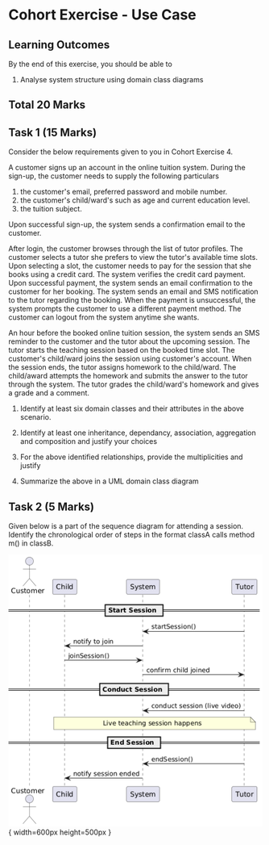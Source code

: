# Cohort Exercise - Use Case


## Learning Outcomes

By the end of this exercise, you should be able to

1. Analyse system structure using domain class diagrams 

## Total 20 Marks

## Task 1 (15 Marks)

Consider the below requirements given to you in Cohort Exercise 4. 

A customer signs up an account in the online tuition system. During the sign-up, the customer needs
to supply the following particulars 

1. the customer's email, preferred password and mobile number.
1. the customer's child/ward's such as age and current education level.
1. the tuition subject. 

Upon successful sign-up, the system sends a confirmation email to the customer.

After login, the customer browses through the list of tutor profiles. The customer selects a tutor
she prefers to view the tutor's available time slots. Upon selecting a slot, the customer needs to pay 
for the session that she books using a credit card. The system verifies the credit card payment. 
Upon successful payment, the system sends an email confirmation to the customer for her booking. 
The system sends an email and SMS notification to the tutor regarding the booking. 
When the payment is unsuccessful, the system prompts the customer to use a different payment method. 
The customer can logout from the system anytime she wants.   

An hour before the booked online tuition session, the system sends an SMS reminder to the customer and the tutor about the upcoming session. The tutor starts the teaching session based on the booked time slot. The customer's child/ward joins the session using customer's account. When the session ends, the tutor assigns homework to the child/ward. The child/award attempts the homework and submits the answer to the tutor through the system. The tutor grades the child/ward's homework and gives a grade and a comment. 

1. Identify at least six domain classes and their attributes in the above scenario.

1. Identify at least one inheritance, dependancy, association, aggregation and composition and justify your choices

1. For the above identified relationships, provide the multiplicities and justify

1. Summarize the above in a UML domain class diagram


## Task 2 (5 Marks)

Given below is a part of the sequence diagram for attending a session. Identify the  chronological order of steps in the format classA calls method m() in classB.

![](../images/Sequence_Diagram_Tutor_Session.png){ width=600px height=500px } 



